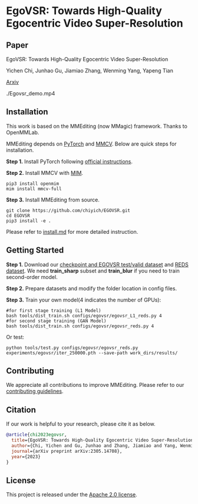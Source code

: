 
# EgoVSR: Towards High-Quality Egocentric Video Super-Resolution

## Paper
EgoVSR: Towards High-Quality Egocentric Video Super-Resolution

Yichen Chi, Junhao Gu, Jiamiao Zhang, Wenming Yang, Yapeng Tian

[Arxiv](https://arxiv.org/abs/2305.14708)

./Egovsr_demo.mp4

## Installation
This work is based on the MMEditing (now MMagic) framework. Thanks to OpenMMLab.

MMEditing depends on [PyTorch](https://pytorch.org/) and [MMCV](https://github.com/open-mmlab/mmcv).
Below are quick steps for installation.

**Step 1.**
Install PyTorch following [official instructions](https://pytorch.org/get-started/locally/).

**Step 2.**
Install MMCV with [MIM](https://github.com/open-mmlab/mim).

```shell
pip3 install openmim
mim install mmcv-full
```

**Step 3.**
Install MMEditing from source.

```shell
git clone https://github.com/chiyich/EGOVSR.git
cd EGOVSR
pip3 install -e .
```

Please refer to [install.md](docs/en/install.md) for more detailed instruction.

## Getting Started

**Step 1.**
Download our [checkpoint and EGOVSR test/valid dataset](https://drive.google.com/drive/folders/1yjlvGVUb8F8KsGYrzMeQOO3fcMWsvIQS?usp=sharing) 
and  [REDS dataset](https://seungjunnah.github.io/Datasets/reds.html).
We need **train_sharp** subset and **train_blur** if you need to train second-order model.

**Step 2.**
Prepare datasets and modify the folder location in config files.

**Step 3.**
Train your own model(4 indicates the number of GPUs):
```shell
#for first stage training (L1 Model)
bash tools/dist_train.sh configs/egovsr/egovsr_L1_reds.py 4
#for second stage training (GAN Model)
bash tools/dist_train.sh configs/egovsr/egovsr_reds.py 4
```
Or test:
```shell
python tools/test.py configs/egovsr/egovsr_reds.py experiments/egovsr/iter_250000.pth --save-path work_dirs/results/
```

## Contributing

We appreciate all contributions to improve MMEditing. Please refer to our [contributing guidelines](https://github.com/open-mmlab/mmediting/wiki/A.-Contribution-Guidelines).



## Citation

If our work is helpful to your research, please cite it as below.

```bibtex
@article{chi2023egovsr,
  title={EgoVSR: Towards High-Quality Egocentric Video Super-Resolution},
  author={Chi, Yichen and Gu, Junhao and Zhang, Jiamiao and Yang, Wenming and Tian, Yapeng},
  journal={arXiv preprint arXiv:2305.14708},
  year={2023}
}
```

## License

This project is released under the [Apache 2.0 license](LICENSE).
